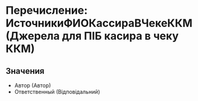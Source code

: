 ﻿# Перечисление: ИсточникиФИОКассираВЧекеККМ (Джерела для ПІБ касира в чеку ККМ)

## Значения

- Автор (Автор)
- Ответственный (Відповідальний)

